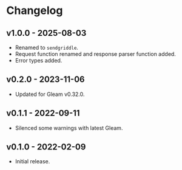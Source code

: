 # Changelog

## v1.0.0 - 2025-08-03

- Renamed to `sendgriddle`.
- Request function renamed and response parser function added.
- Error types added.

## v0.2.0 - 2023-11-06

- Updated for Gleam v0.32.0.

## v0.1.1 - 2022-09-11

- Silenced some warnings with latest Gleam.

## v0.1.0 - 2022-02-09

- Initial release.
